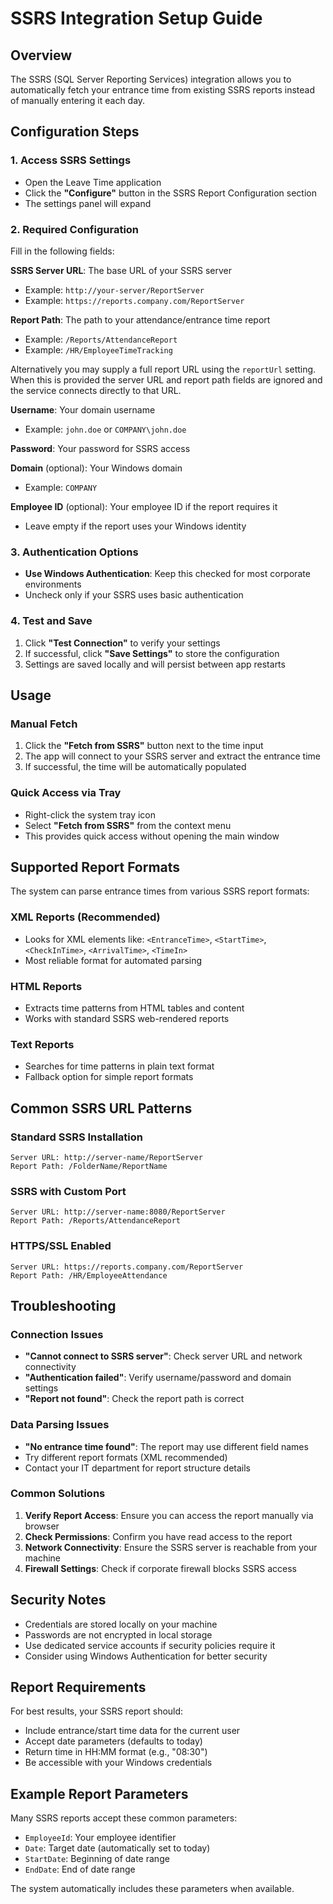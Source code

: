 # SSRS Integration Setup Guide

## Overview
The SSRS (SQL Server Reporting Services) integration allows you to automatically fetch your entrance time from existing SSRS reports instead of manually entering it each day.

## Configuration Steps

### 1. Access SSRS Settings
- Open the Leave Time application
- Click the **"Configure"** button in the SSRS Report Configuration section
- The settings panel will expand

### 2. Required Configuration
Fill in the following fields:

**SSRS Server URL**: The base URL of your SSRS server
- Example: `http://your-server/ReportServer`
- Example: `https://reports.company.com/ReportServer`

**Report Path**: The path to your attendance/entrance time report
- Example: `/Reports/AttendanceReport`
- Example: `/HR/EmployeeTimeTracking`

Alternatively you may supply a full report URL using the `reportUrl` setting.  When this is provided the server URL and report path fields are ignored and the service connects directly to that URL.

**Username**: Your domain username
- Example: `john.doe` or `COMPANY\john.doe`

**Password**: Your password for SSRS access

**Domain** (optional): Your Windows domain
- Example: `COMPANY`

**Employee ID** (optional): Your employee ID if the report requires it
- Leave empty if the report uses your Windows identity

### 3. Authentication Options
- **Use Windows Authentication**: Keep this checked for most corporate environments
- Uncheck only if your SSRS uses basic authentication

### 4. Test and Save
1. Click **"Test Connection"** to verify your settings
2. If successful, click **"Save Settings"** to store the configuration
3. Settings are saved locally and will persist between app restarts

## Usage

### Manual Fetch
1. Click the **"Fetch from SSRS"** button next to the time input
2. The app will connect to your SSRS server and extract the entrance time
3. If successful, the time will be automatically populated

### Quick Access via Tray
- Right-click the system tray icon
- Select **"Fetch from SSRS"** from the context menu
- This provides quick access without opening the main window

## Supported Report Formats

The system can parse entrance times from various SSRS report formats:

### XML Reports (Recommended)
- Looks for XML elements like: `<EntranceTime>`, `<StartTime>`, `<CheckInTime>`, `<ArrivalTime>`, `<TimeIn>`
- Most reliable format for automated parsing

### HTML Reports
- Extracts time patterns from HTML tables and content
- Works with standard SSRS web-rendered reports

### Text Reports
- Searches for time patterns in plain text format
- Fallback option for simple report formats

## Common SSRS URL Patterns

### Standard SSRS Installation
```
Server URL: http://server-name/ReportServer
Report Path: /FolderName/ReportName
```

### SSRS with Custom Port
```
Server URL: http://server-name:8080/ReportServer
Report Path: /Reports/AttendanceReport
```

### HTTPS/SSL Enabled
```
Server URL: https://reports.company.com/ReportServer
Report Path: /HR/EmployeeAttendance
```

## Troubleshooting

### Connection Issues
- **"Cannot connect to SSRS server"**: Check server URL and network connectivity
- **"Authentication failed"**: Verify username/password and domain settings
- **"Report not found"**: Check the report path is correct

### Data Parsing Issues
- **"No entrance time found"**: The report may use different field names
- Try different report formats (XML recommended)
- Contact your IT department for report structure details

### Common Solutions
1. **Verify Report Access**: Ensure you can access the report manually via browser
2. **Check Permissions**: Confirm you have read access to the report
3. **Network Connectivity**: Ensure the SSRS server is reachable from your machine
4. **Firewall Settings**: Check if corporate firewall blocks SSRS access

## Security Notes

- Credentials are stored locally on your machine
- Passwords are not encrypted in local storage
- Use dedicated service accounts if security policies require it
- Consider using Windows Authentication for better security

## Report Requirements

For best results, your SSRS report should:
- Include entrance/start time data for the current user
- Accept date parameters (defaults to today)
- Return time in HH:MM format (e.g., "08:30")
- Be accessible with your Windows credentials

## Example Report Parameters

Many SSRS reports accept these common parameters:
- `EmployeeId`: Your employee identifier
- `Date`: Target date (automatically set to today)
- `StartDate`: Beginning of date range
- `EndDate`: End of date range

The system automatically includes these parameters when available.
